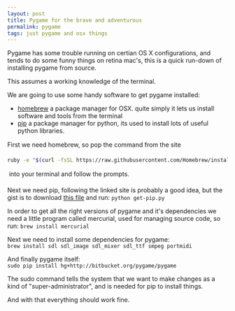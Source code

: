 ```yaml
---
layout: post
title: Pygame for the brave and adventurous
permalink: pygame
tags: just pygame and osx things
---
```

Pygame has some trouble running on certian OS X configurations, and tends to do some funny things on retina mac's, this is a quick run-down of installing pygame from source.

This assumes a working knowledge of the terminal.

We are going to use some handy software to get pygame installed:

- [homebrew](http://brew.sh/) a package manager for OSX. quite simply it lets us install software and tools from the terminal
- [pip](http://pip.readthedocs.org/en/latest/installing.html) a package manager for python, its used to install lots of useful python libraries.

First we need homebrew, so pop the command from the site &#151; 

```bash
ruby -e "$(curl -fsSL https://raw.githubusercontent.com/Homebrew/install/master/install)"
```
&#151; into your terminal and follow the prompts.

Next we need pip, following the linked site is probably a good idea, but the gist is to download [this file](https://bootstrap.pypa.io/get-pip.py) and run: `python get-pip.py`

In order to get all the right versions of pygame and it's dependencies we need a little program called mercurial, used for managing source code, so run: `brew install mercurial`

Next we need to install some dependencies for pygame:  
```brew install sdl sdl_image sdl_mixer sdl_ttf smpeg portmidi```

And finally pygame itself:  
```sudo pip install hg+http://bitbucket.org/pygame/pygame```

The sudo command tells the system that we want to make changes as a kind of "super-administrator", and is needed for pip to install things.

And with that everything should work fine.
